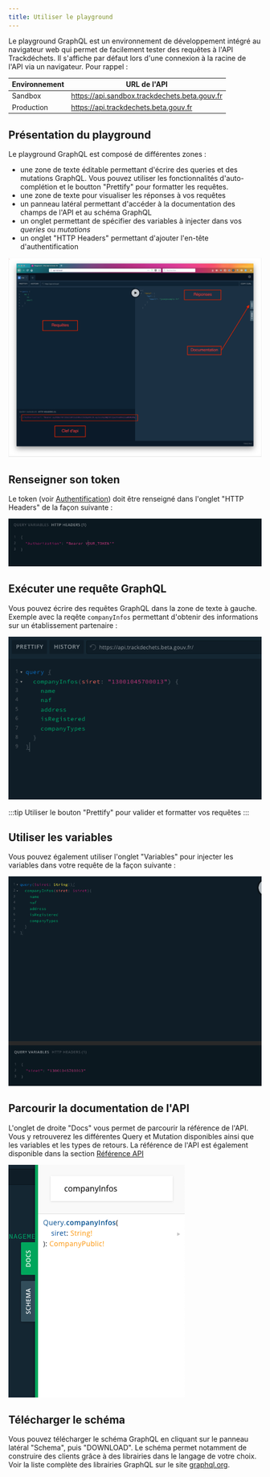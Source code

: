 ```yaml
---
title: Utiliser le playground
---
```



Le playground GraphQL est un environnement de développement intégré au navigateur web qui permet de facilement tester des requêtes à l'API Trackdéchets.
Il s'affiche par défaut lors d'une connexion à la racine de l'API via un navigateur. Pour rappel :

| Environnement | URL de l'API |
|-------------| -----|
| Sandbox | https://api.sandbox.trackdechets.beta.gouv.fr  |
| Production | https://api.trackdechets.beta.gouv.fr |
## Présentation du playground

Le playground GraphQL est composé de différentes zones :
- une zone de texte éditable permettant d'écrire des queries et des mutations GraphQL. Vous pouvez utiliser les fonctionnalités d'auto-complétion et le boutton "Prettify" pour formatter les requêtes.
- une zone de texte pour visualiser les réponses à vos requêtes
- un panneau latéral permettant d'accéder à la documentation des champs de l'API et au schéma GraphQL
- un onglet permettant de spécifier des variables à injecter dans vos *queries* ou *mutations*
- un onglet "HTTP Headers" permettant d'ajouter l'en-tête d'authentification

![playground](../../static/img/playground-guide.png)

## Renseigner son token

Le token (voir [Authentification](../reference/authentification)) doit être renseigné dans l'onglet "HTTP Headers" de la façon suivante :

![playground-token](../../static/img/playground-token.png)
## Exécuter une requête GraphQL

Vous pouvez écrire des requêtes GraphQL dans la zone de texte à gauche. Exemple avec la reqête `companyInfos` permettant d'obtenir des informations sur un établissement partenaire :

![playground-query](../../static/img/playground-query.png)

:::tip
Utiliser le bouton "Prettify" pour valider et formatter vos requêtes
:::

## Utiliser les variables

Vous pouvez également utiliser l'onglet "Variables" pour injecter les variables dans votre requête de la façon suivante :

![playground-variables](../../static/img/playground-variables.png)

## Parcourir la documentation de l'API

L'onglet de droite "Docs" vous permet de parcourir la référence de l'API. Vous y retrouverez les différentes Query et Mutation disponibles ainsi que les variables et les types de retours. La référence de l'API est également disponible dans la section [Référence API](../reference/api-reference/bsdd/queries)

![playground-docs](../../static/img/playground-docs.png)

## Télécharger le schéma

Vous pouvez télécharger le schéma GraphQL en cliquant sur le panneau latéral "Schema", puis "DOWNLOAD". Le schéma permet notamment de construire des clients grâce à des librairies dans le langage de votre choix. Voir la liste complète des librairies GraphQL sur le site [graphql.org](https://graphql.org/code/).
